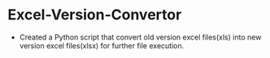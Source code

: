 # Excel-Version-Convertor
- Created a Python script that convert old version excel files(xls) into new version excel files(xlsx) for further file execution. 
